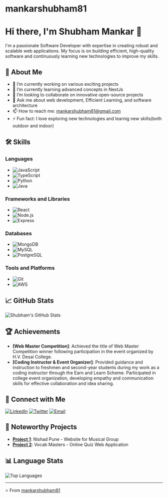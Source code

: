 # mankarshubham81
# Hi there, I'm Shubham Mankar 👋

I'm a passionate Software Developer with expertise in creating robust and scalable web applications. My focus is on building efficient, high-quality software and continuously learning new technologies to improve my skills.

## 🚀 About Me

- 🔭 I’m currently working on various exciting projects
- 🌱 I’m currently learning advanced concepts in NextJs
- 👯 I’m looking to collaborate on innovative open-source projects
- 💬 Ask me about web development, Efficient Learning, and software architecture
- 📫 How to reach me: [mankarshubham81@gmail.com](mailto:mankarshubham81@gmail.com)
- ⚡ Fun fact: I love exploring new technologies and learnig new skills(both outdoor and indoor)

## 🛠 Skills

### Languages
- ![JavaScript](https://img.shields.io/badge/-JavaScript-333?style=flat&logo=javascript)
- ![TypeScript](https://img.shields.io/badge/-TypeScript-333?style=flat&logo=typescript)
- ![Python](https://img.shields.io/badge/-Python-333?style=flat&logo=python)
- ![Java](https://img.shields.io/badge/-Java-333?style=flat&logo=java)
<!-- - ![C#](https://img.shields.io/badge/-C%23-333?style=flat&logo=csharp) -->

### Frameworks and Libraries
- ![React](https://img.shields.io/badge/-React-333?style=flat&logo=react)
- ![Node.js](https://img.shields.io/badge/-Node.js-333?style=flat&logo=node.js)
- ![Express](https://img.shields.io/badge/-Express-333?style=flat&logo=express)
  <!--- ![Spring Boot](https://img.shields.io/badge/-Spring%20Boot-333?style=flat&logo=spring-boot) -->

### Databases
- ![MongoDB](https://img.shields.io/badge/-MongoDB-333?style=flat&logo=mongodb)
- ![MySQL](https://img.shields.io/badge/-MySQL-333?style=flat&logo=mysql)
- ![PostgreSQL](https://img.shields.io/badge/-PostgreSQL-333?style=flat&logo=postgresql)

### Tools and Platforms
- ![Git](https://img.shields.io/badge/-Git-333?style=flat&logo=git)
- ![AWS](https://img.shields.io/badge/-AWS-333?style=flat&logo=amazon-aws)
  <!-- This is a comment. It will not be rendered in the Markdown output.  -->
<!-- ![Docker](https://img.shields.io/badge/-Docker-333?style=flat&logo=docker)
- ![Kubernetes](https://img.shields.io/badge/-Kubernetes-333?style=flat&logo=kubernetes)
- ![Azure](https://img.shields.io/badge/-Azure-333?style=flat&logo=microsoft-azure) -->

## 📈 GitHub Stats

![Shubham's GitHub Stats](https://github-readme-stats.vercel.app/api?username=mankarshubham81&show_icons=true&theme=dark)

## 🏆 Achievements

- **[Web Master Competition]**: Achieved the title of Web Master Competition winner following participation in the event
organized by H.V. Desai College.
- **[Coding Instructor & Event Organizer]**: Provided guidance and instruction to freshmen and second-year students
during my work as a coding instructor through the Earn and Learn Scheme. Participated in college event organization,
developing empathy and communication skills for effective collaboration and idea sharing.

## 🔗 Connect with Me

[![LinkedIn](https://img.shields.io/badge/-LinkedIn-333?style=flat&logo=linkedin&logoColor=0A66C2)](https://www.linkedin.com/in/shubham-mankar)
[![Twitter](https://img.shields.io/badge/-Twitter-333?style=flat&logo=twitter&logoColor=1DA1F2)](https://twitter.com/mankarshubham81)
[![Email](https://img.shields.io/badge/-Email-333?style=flat&logo=gmail&logoColor=EA4335)](mailto:mankarshubham81@gmail.com)

## 📂 Noteworthy Projects

- [**Project 1**](https://github.com/AtharvaCM/nishad-pune-v2): Nishad Pune - Website for Musical Group
- [**Project 2**](https://github.com/mankarshubham81/vocabmaster): Vocab Masters - Online Quiz Web Application

## 📊 Language Stats

![Top Languages](https://github-readme-stats.vercel.app/api/top-langs/?username=mankarshubham81&layout=compact&theme=dark)

---

⭐️ From [mankarshubham81](https://github.com/mankarshubham81)
